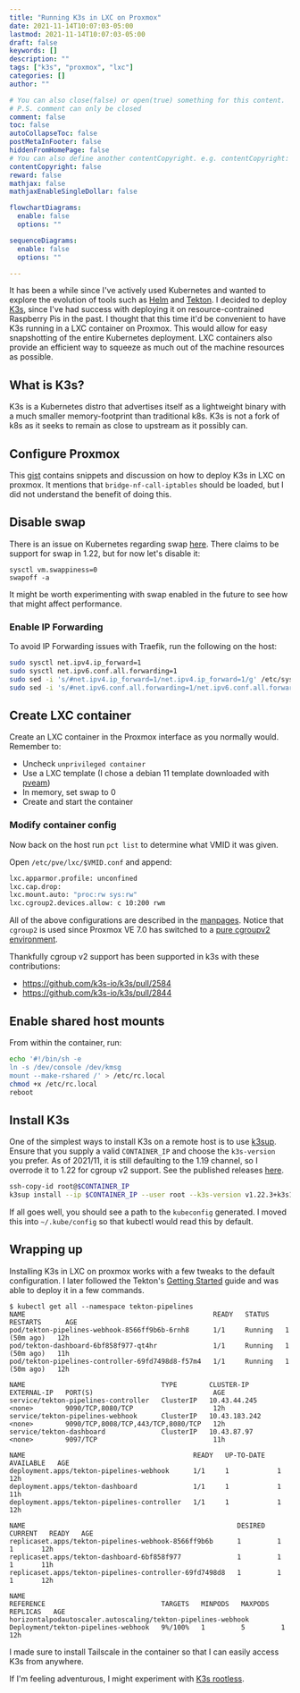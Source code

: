 ```yaml
---
title: "Running K3s in LXC on Proxmox"
date: 2021-11-14T10:07:03-05:00
lastmod: 2021-11-14T10:07:03-05:00
draft: false
keywords: []
description: ""
tags: ["k3s", "proxmox", "lxc"]
categories: []
author: ""

# You can also close(false) or open(true) something for this content.
# P.S. comment can only be closed
comment: false
toc: false
autoCollapseToc: false
postMetaInFooter: false
hiddenFromHomePage: false
# You can also define another contentCopyright. e.g. contentCopyright: "This is another copyright."
contentCopyright: false
reward: false
mathjax: false
mathjaxEnableSingleDollar: false

flowchartDiagrams:
  enable: false
  options: ""

sequenceDiagrams:
  enable: false
  options: ""

---
```


<!--more-->

It has been a while since I've actively used Kubernetes and wanted to explore the evolution of tools such as [Helm](https://helm.sh) and [Tekton](https://tekton.dev). I decided to deploy [K3s](https://k3s.io), since I've had success with deploying it on resource-contrained Raspberry Pis in the past. I thought that this time it'd be convenient to have K3s running in a LXC container on Proxmox. This would allow for easy snapshotting of the entire Kubernetes deployment. LXC containers also provide an efficient way to squeeze as much out of the machine resources as possible.

## What is K3s?

K3s is a Kubernetes distro that advertises itself as a lightweight binary with a much smaller memory-footprint than traditional k8s. K3s is not a fork of k8s as it seeks to remain as close to upstream as it possibly can.

## Configure Proxmox

This [gist](https://gist.github.com/triangletodd/02f595cd4c0dc9aac5f7763ca2264185) contains snippets and discussion on how to deploy K3s in LXC on proxmox. It mentions that `bridge-nf-call-iptables` should be loaded, but I did not understand the benefit of doing this.

## Disable swap

There is an issue on Kubernetes regarding swap [here](https://github.com/kubernetes/kubernetes/issues/53533). There claims to be support for swap in 1.22, but for now let's disable it:

```
sysctl vm.swappiness=0
swapoff -a
```

It might be worth experimenting with swap enabled in the future to see how that might affect performance.

### Enable IP Forwarding

To avoid IP Forwarding issues with Traefik, run the following on the host:

```sh
sudo sysctl net.ipv4.ip_forward=1
sudo sysctl net.ipv6.conf.all.forwarding=1
sudo sed -i 's/#net.ipv4.ip_forward=1/net.ipv4.ip_forward=1/g' /etc/sysctl.conf
sudo sed -i 's/#net.ipv6.conf.all.forwarding=1/net.ipv6.conf.all.forwarding=1/g' /etc/sysctl.conf
```

## Create LXC container

Create an LXC container in the Proxmox interface as you normally would. Remember to:

- Uncheck `unprivileged container`
- Use a LXC template (I chose a debian 11 template downloaded with [pveam](https://pve.proxmox.com/wiki/Linux_Container#Create_container))
- In memory, set swap to 0
- Create and start the container

### Modify container config

Now back on the host run `pct list` to determine what VMID it was given.

Open `/etc/pve/lxc/$VMID.conf` and append:

```sh
lxc.apparmor.profile: unconfined
lxc.cap.drop:
lxc.mount.auto: "proc:rw sys:rw"
lxc.cgroup2.devices.allow: c 10:200 rwm
```

All of the above configurations are described in the [manpages](https://linuxcontainers.org/lxc/manpages/man5/lxc.container.conf.5.html).
Notice that `cgroup2` is used since Proxmox VE 7.0 has switched to a [pure cgroupv2 environment](https://pve.proxmox.com/pve-docs/chapter-pct.html#pct_cgroup).

Thankfully cgroup v2 support has been supported in k3s with these contributions:
- https://github.com/k3s-io/k3s/pull/2584
- https://github.com/k3s-io/k3s/pull/2844

## Enable shared host mounts

From within the container, run:

```sh
echo '#!/bin/sh -e
ln -s /dev/console /dev/kmsg
mount --make-rshared /' > /etc/rc.local
chmod +x /etc/rc.local
reboot
```

## Install K3s

One of the simplest ways to install K3s on a remote host is to use [k3sup](https://github.com/alexellis/k3sup).
Ensure that you supply a valid `CONTAINER_IP` and choose the `k3s-version` you prefer.
As of 2021/11, it is still defaulting to the 1.19 channel, so I overrode it to 1.22 for cgroup v2 support. See the published releases [here](https://github.com/k3s-io/k3s/releases).

```sh
ssh-copy-id root@$CONTAINER_IP
k3sup install --ip $CONTAINER_IP --user root --k3s-version v1.22.3+k3s1
```

If all goes well, you should see a path to the `kubeconfig` generated. I moved this into `~/.kube/config` so that kubectl would read this by default.

## Wrapping up

Installing K3s in LXC on proxmox works with a few tweaks to the default configuration. I later followed the Tekton's [Getting Started](https://tekton.dev/docs/getting-started/) guide and was able to deploy it in a few commands.


```console
$ kubectl get all --namespace tekton-pipelines
NAME                                               READY   STATUS    RESTARTS      AGE
pod/tekton-pipelines-webhook-8566ff9b6b-6rnh8      1/1     Running   1 (50m ago)   12h
pod/tekton-dashboard-6bf858f977-qt4hr              1/1     Running   1 (50m ago)   11h
pod/tekton-pipelines-controller-69fd7498d8-f57m4   1/1     Running   1 (50m ago)   12h

NAME                                  TYPE        CLUSTER-IP      EXTERNAL-IP   PORT(S)                              AGE
service/tekton-pipelines-controller   ClusterIP   10.43.44.245    <none>        9090/TCP,8080/TCP                    12h
service/tekton-pipelines-webhook      ClusterIP   10.43.183.242   <none>        9090/TCP,8008/TCP,443/TCP,8080/TCP   12h
service/tekton-dashboard              ClusterIP   10.43.87.97     <none>        9097/TCP                             11h

NAME                                          READY   UP-TO-DATE   AVAILABLE   AGE
deployment.apps/tekton-pipelines-webhook      1/1     1            1           12h
deployment.apps/tekton-dashboard              1/1     1            1           11h
deployment.apps/tekton-pipelines-controller   1/1     1            1           12h

NAME                                                     DESIRED   CURRENT   READY   AGE
replicaset.apps/tekton-pipelines-webhook-8566ff9b6b      1         1         1       12h
replicaset.apps/tekton-dashboard-6bf858f977              1         1         1       11h
replicaset.apps/tekton-pipelines-controller-69fd7498d8   1         1         1       12h

NAME                                                           REFERENCE                             TARGETS   MINPODS   MAXPODS   REPLICAS   AGE
horizontalpodautoscaler.autoscaling/tekton-pipelines-webhook   Deployment/tekton-pipelines-webhook   9%/100%   1         5         1          12h
```

I made sure to install Tailscale in the container so that I can easily access K3s from anywhere.

If I'm feeling adventurous, I might experiment with [K3s rootless](https://rancher.com/docs/k3s/latest/en/advanced/#running-k3s-with-rootless-mode-experimental).
